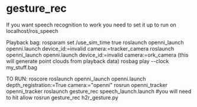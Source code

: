 gesture_rec
===========
If you want speech recognition to work you need to set it up to run on localhost/ros_speech

Playback bag:
rosparam set /use_sim_time true
roslaunch openni_launch openni.launch device_id:=invalid camera:=tracker_camera
roslaunch openni_launch openni.launch device_id:=invalid camera:=ork_camera
(this will generate point clouds from playback data)
rosbag play --clock my_stuff.bag



TO RUN:
roscore
roslaunch openni_launch openni.launch depth_registration:=True camera:="openni"
rosrun openni_tracker openni_tracker
roslaunch gesture_rec speech_launch.launch #you will need to hit allow
rosrun gesture_rec h2r_gesture.py